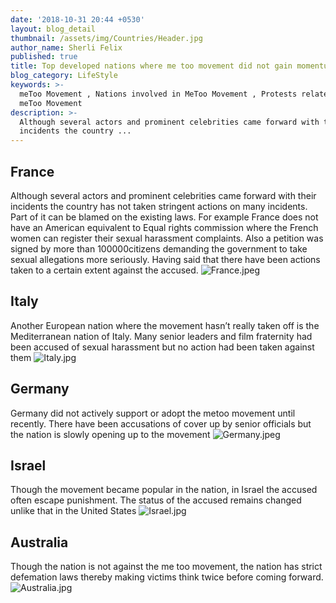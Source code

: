 ```yaml
---
date: '2018-10-31 20:44 +0530'
layout: blog_detail
thumbnail: /assets/img/Countries/Header.jpg
author_name: Sherli Felix
published: true
title: Top developed nations where me too movement did not gain momentum
blog_category: LifeStyle
keywords: >-
  meToo Movement , Nations involved in MeToo Movement , Protests related to
  meToo Movement
description: >-
  Although several actors and prominent celebrities came forward with their
  incidents the country ...
---
```

## France

Although several actors and prominent celebrities came forward with their incidents the country has not taken stringent actions on many incidents. Part of it can be blamed on the existing laws. For example France does not have an American equivalent to Equal rights commission where the French women can register their sexual harassment complaints. Also a petition was signed by more than 100000citizens demanding the government to take sexual allegations more seriously. Having said that there have been actions taken to a certain extent against the accused.
![France.jpeg]({{site.baseurl}}/assets/img/Countries/France.jpeg)


## Italy

Another European nation where the movement hasn’t really taken off is the Mediterranean nation of Italy. Many senior leaders and film fraternity had been accused of sexual harassment but no action had been taken against them
![Italy.jpg]({{site.baseurl}}/assets/img/Countries/Italy.jpg)


## Germany

Germany did not actively support or adopt the metoo movement until recently. There have been accusations of cover up by senior officials but the nation is slowly opening up to the movement
![Germany.jpeg]({{site.baseurl}}/assets/img/Countries/Germany.jpeg)


## Israel

Though the movement became popular in the nation, in Israel the accused often escape punishment. The status of the accused remains changed unlike that in the United States
![Israel.jpg]({{site.baseurl}}/assets/img/Countries/Israel.jpg)


## Australia

Though the nation is not against the me too movement, the nation has strict defemation laws thereby making victims think twice before coming forward.  
![Australia.jpg]({{site.baseurl}}/assets/img/Countries/Australia.jpg)
